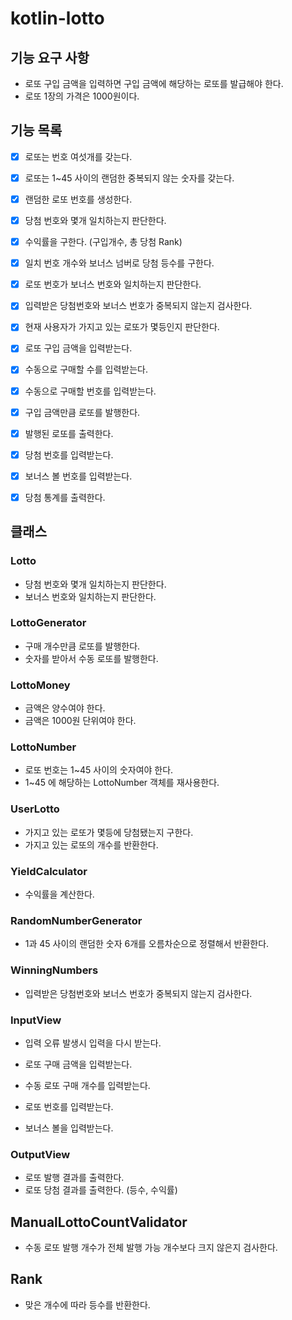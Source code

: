 # kotlin-lotto

## 기능 요구 사항

- 로또 구입 금액을 입력하면 구입 금액에 해당하는 로또를 발급해야 한다.
- 로또 1장의 가격은 1000원이다.

## 기능 목록

- [x] 로또는 번호 여섯개를 갖는다.
- [x] 로또는 1~45 사이의 랜덤한 중복되지 않는 숫자를 갖는다.
- [x] 랜덤한 로또 번호를 생성한다.
- [x] 당첨 번호와 몇개 일치하는지 판단한다.
- [x] 수익률을 구한다. (구입개수, 총 당첨 Rank)
- [x] 일치 번호 개수와 보너스 넘버로 당첨 등수를 구한다.
- [x] 로또 번호가 보너스 번호와 일치하는지 판단한다.
- [x] 입력받은 당첨번호와 보너스 번호가 중복되지 않는지 검사한다.
- [x] 현재 사용자가 가지고 있는 로또가 몇등인지 판단한다.

- [x] 로또 구입 금액을 입력받는다.
- [x] 수동으로 구매할 수를 입력받는다.
- [x] 수동으로 구매할 번호를 입력받는다.
- [x] 구입 금액만큼 로또를 발행한다.
- [x] 발행된 로또를 출력한다.
- [x] 당첨 번호를 입력받는다.
- [x] 보너스 볼 번호를 입력받는다.
- [x] 당첨 통계를 출력한다.

## 클래스

### Lotto

- 당첨 번호와 몇개 일치하는지 판단한다.
- 보너스 번호와 일치하는지 판단한다.

### LottoGenerator

- 구매 개수만큼 로또를 발행한다.
- 숫자를 받아서 수동 로또를 발행한다.

### LottoMoney

- 금액은 양수여야 한다.
- 금액은 1000원 단위여야 한다.

### LottoNumber

- 로또 번호는 1~45 사이의 숫자여야 한다.
- 1~45 에 해당하는 LottoNumber 객체를 재사용한다.

### UserLotto

- 가지고 있는 로또가 몇등에 당첨됐는지 구한다.
- 가지고 있는 로또의 개수를 반환한다.

### YieldCalculator

- 수익률을 계산한다.

### RandomNumberGenerator

- 1과 45 사이의 랜덤한 숫자 6개를 오름차순으로 정렬해서 반환한다.

### WinningNumbers

- 입력받은 당첨번호와 보너스 번호가 중복되지 않는지 검사한다.

### InputView

- 입력 오류 발생시 입력을 다시 받는다. 

- 로또 구매 금액을 입력받는다.
- 수동 로또 구매 개수를 입력받는다.
- 로또 번호를 입력받는다.
- 보너스 볼을 입력받는다.

### OutputView

- 로또 발행 결과를 출력한다.
- 로또 당첨 결과를 출력한다. (등수, 수익률)

## ManualLottoCountValidator

- 수동 로또 발행 개수가 전체 발행 가능 개수보다 크지 않은지 검사한다.

## Rank
- 맞은 개수에 따라 등수를 반환한다.